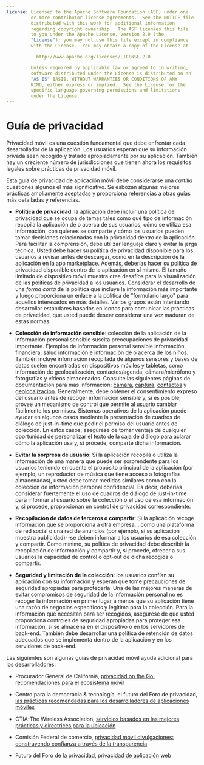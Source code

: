 ```yaml
---
license: Licensed to the Apache Software Foundation (ASF) under one
         or more contributor license agreements.  See the NOTICE file
         distributed with this work for additional information
         regarding copyright ownership.  The ASF licenses this file
         to you under the Apache License, Version 2.0 (the
         "License"); you may not use this file except in compliance
         with the License.  You may obtain a copy of the License at

           http://www.apache.org/licenses/LICENSE-2.0

         Unless required by applicable law or agreed to in writing,
         software distributed under the License is distributed on an
         "AS IS" BASIS, WITHOUT WARRANTIES OR CONDITIONS OF ANY
         KIND, either express or implied.  See the License for the
         specific language governing permissions and limitations
         under the License.
---
```


# Guía de privacidad

Privacidad móvil es una cuestión fundamental que debe enfrentar cada desarrollador de la aplicación. Los usuarios esperan que su información privada sean recogido y tratado apropiadamente por su aplicación. También hay un creciente número de jurisdicciones que tienen ahora los requisitos legales sobre prácticas de privacidad móvil.

Esta guía de privacidad de aplicación móvil debe considerarse una *cartilla* cuestiones algunos el más significativo. Se esbozan algunas mejores prácticas ampliamente aceptadas y proporciona referencias a otras guías más detalladas y referencias.

*   **Política de privacidad**: la aplicación debe incluir una política de privacidad que se ocupa de temas tales como qué tipo de información recopila la aplicación de o acerca de sus usuarios, cómo se utiliza esa información, con quienes se comparte y cómo los usuarios pueden tomar decisiones relacionadas con la privacidad dentro de la aplicación. Para facilitar la comprensión, debe utilizar lenguaje claro y evitar la jerga técnica. Usted debe hacer su política de privacidad disponible para los usuarios a revisar antes de descargar, como en la descripción de la aplicación en la app marketplace. Además, deberías hacer su política de privacidad disponible dentro de la aplicación en sí mismo. El tamaño limitado de dispositivo móvil muestra crea desafíos para la visualización de las políticas de privacidad a los usuarios. Considerar el desarrollo de una *forma corta* de la política que incluye la información más importante y luego proporciona un enlace a la política de "formulario largo" para aquellos interesados en más detalles. Varios grupos están intentando desarrollar estándares basados en iconos para comunicar las prácticas de privacidad, que usted puede desear considerar una vez maduran de estas normas.

*   **Colección de información sensible**: colección de la aplicación de la información personal sensible suscita preocupaciones de privacidad importante. Ejemplos de información personal sensible información financiera, salud información e información de o acerca de los niños. También incluye información recopilada de algunos sensores y bases de datos suelen encontradas en dispositivos móviles y tabletas, como información de geolocalización, contactos/agenda, cámara/micrófono y fotografías y vídeos almacenados. Consulte las siguientes páginas de documentación para más información: [cámara][1], [captura][2], [contactos][3] y [geolocalización][4]. Generalmente, debe obtener el consentimiento expreso del usuario antes de recoger información sensible y, si es posible, provee un mecanismo de control que permite al usuario cambiar fácilmente los permisos. Sistemas operativos de la aplicación puede ayudar en algunos casos mediante la presentación de cuadros de diálogo de just-in-time que pedir el permiso del usuario antes de colección. En estos casos, asegúrese de tomar ventaja de cualquier oportunidad de personalizar el texto de la caja de diálogo para aclarar cómo la aplicación usa y, si procede, comparte dicha información.

*   **Evitar la sorpresa de usuario**: Si la aplicación recopila o utiliza la información de una manera que puede ser sorprendente para los usuarios teniendo en cuenta el propósito principal de la aplicación (por ejemplo, un reproductor de música que tiene acceso a fotografías almacenadas), usted debe tomar medidas similares como con la colección de información personal confidencial. Es decir, deberías considerar fuertemente el uso de cuadros de diálogo de just-in-time para informar al usuario sobre la colección o el uso de esa información y, si procede, proporcionan un control de privacidad correspondiente.

*   **Recopilación de datos de terceros o compartir**: Si la aplicación recoge información que se proporciona a otra empresa... como una plataforma de red social o una red de anuncios (por ejemplo, si su aplicación muestra publicidad)--se deben informar a los usuarios de esa colección y compartir. Como mínimo, su política de privacidad debe describir la recopilación de información y compartir y, si procede, ofrecer a sus usuarios la capacidad de control o opt-out de dicha recogida o compartir.

*   **Seguridad y limitación de la colección**: los usuarios confían su aplicación con su información y esperan que tome precauciones de seguridad apropiadas para protegerla. Una de las mejores maneras de evitar compromisos de seguridad de la información personal no es recoger la información en primer lugar a menos que su aplicación tiene una razón de negocios específicos y legítima para la colección. Para la información que necesitan para ser recogidos, asegúrese de que usted proporciona controles de seguridad apropiadas para proteger esa información, si se almacena en el dispositivo o en los servidores de back-end. También debe desarrollar una política de retención de datos adecuados que se implementa dentro de la aplicación y en los servidores de back-end.

 [1]: cordova_camera_camera.md.html
 [2]: cordova_media_capture_capture.md.html
 [3]: cordova_contacts_contacts.md.html
 [4]: cordova_geolocation_geolocation.md.html

Las siguientes son algunas guías de privacidad móvil ayuda adicional para los desarrolladores:

*   Procurador General de California, [privacidad on the Go: recomendaciones para el ecosistema móvil][5]

*   Centro para la democracia & tecnología, el futuro del Foro de privacidad, [las prácticas recomendadas para los desarrolladores de aplicaciones móviles][6]

*   CTIA-The Wireless Association, [servicios basados en las mejores prácticas y directrices para la ubicación][7]

*   Comisión Federal de comercio, [privacidad móvil divulgaciones: construyendo confianza a través de la transparencia][8]

*   Futuro del Foro de la privacidad, [privacidad de aplicación][9] web

 [5]: http://oag.ca.gov/sites/all/files/pdfs/privacy/privacy_on_the_go.pdf
 [6]: http://www.futureofprivacy.org/wp-content/uploads/Best-Practices-for-Mobile-App-Developers_Final.pdf
 [7]: http://www.ctia.org/business_resources/wic/index.cfm/AID/11300
 [8]: http://www.ftc.gov/os/2013/02/130201mobileprivacyreport.pdf
 [9]: http://www.applicationprivacy.org